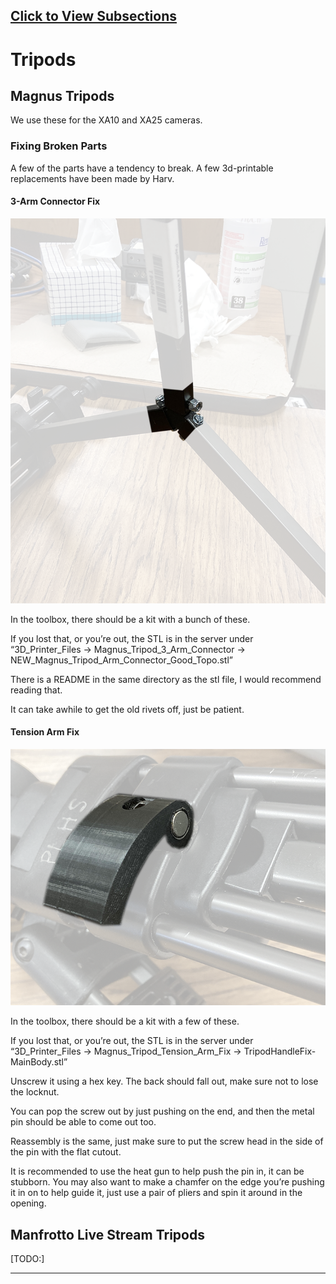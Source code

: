 ## [Click to View Subsections](0643ed34-e34e-4a04-8fe7-3b561bb0905d)

Tripods
=======

Magnus Tripods
--------------

We use these for the XA10 and XA25 cameras.

### Fixing Broken Parts

A few of the parts have a tendency to break. A few 3d-printable replacements have been made by Harv.

#### 3-Arm Connector Fix

![](images/image17.png)

In the toolbox, there should be a kit with a bunch of these.

If you lost that, or you’re out, the STL is in the server under “3D\_Printer\_Files -> Magnus\_Tripod\_3\_Arm\_Connector -> NEW\_Magnus\_Tripod\_Arm\_Connector\_Good\_Topo.stl”

There is a README in the same directory as the stl file, I would recommend reading that.

It can take awhile to get the old rivets off, just be patient.

#### Tension Arm Fix

![](images/image65.png)

In the toolbox, there should be a kit with a few of these.

If you lost that, or you’re out, the STL is in the server under “3D\_Printer\_Files -> Magnus\_Tripod\_Tension\_Arm\_Fix -> TripodHandleFix-MainBody.stl”

Unscrew it using a hex key. The back should fall out, make sure not to lose the locknut. 

You can pop the screw out by just pushing on the end, and then the metal pin should be able to come out too.

Reassembly is the same, just make sure to put the screw head in the side of the pin with the flat cutout.

It is recommended to use the heat gun to help push the pin in, it can be stubborn. You may also want to make a chamfer on the edge you’re pushing it in on to help guide it, just use a pair of pliers and spin it around in the opening.

Manfrotto Live Stream Tripods
-----------------------------

\[TODO:\]

* * *